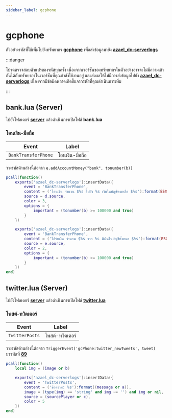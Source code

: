 ```yaml
---
sidebar_label: gcphone
---
```


# gcphone

ตัวอย่างรหัสที่ใช้เพิ่มไปยังทรัพยากร **[gcphone](https://github.com/N3MTV/gcphone)** เพื่อส่งข้อมูลมายัง **[azael_dc-serverlogs](../../)**

:::danger

โปรดตรวจสอบตัวแปรของรหัสทุกครั้ง เนื่องจากเวอร์ชันของทรัพยากรในตัวอย่างอาจจะไม่มีความเข้ากันได้กับทรัพยากรในเวอร์ชันที่คุณกำลังใช้งานอยู่ และส่งผลให้ไม่มีการส่งข้อมูลไปยัง **[azael_dc-serverlogs](../../)** เนื่องจากมีข้อผิดพลาดเกิดขึ้นจากรหัสที่คุณดำเนินการเพิ่ม

:::

## bank.lua (Server)

ไปยังโฟลเดอร์ **[server](https://github.com/N3MTV/gcphone/tree/master/resources/gcphone/server)** แล้วดำเนินการเปิดไฟล์ **bank.lua**

### โอนเงิน-มือถือ

| Event                                  | Label
|----------------------------------------|----------------------------------------
| `BankTransferPhone`                    | โอนเงิน-มือถือ

วางรหัสด้านล่างนี้ต่อจาก `e.addAccountMoney("bank", tonumber(b))`

```lua
pcall(function()
    exports['azael_dc-serverlogs']:insertData({
        event = 'BankTransferPhone',
        content = ('โอนเงิน จำนวน $%s ไปยัง %s เงินในบัญชีคงเหลือ $%s'):format(ESX.Math.GroupDigits(tonumber(b)), e.name, ESX.Math.GroupDigits(d.getAccount('bank').money)),
        source = d.source,
        color = 3,
        options = {
            important = (tonumber(b) >= 100000 and true)
        }
    })

    exports['azael_dc-serverlogs']:insertData({
        event = 'BankTransferPhone',
        content = ('ได้รับเงิน จำนวน $%s จาก %s มีเงินในบัญชีทั้งหมด $%s'):format(ESX.Math.GroupDigits(tonumber(b)), d.name, ESX.Math.GroupDigits(e.getAccount('bank').money)),
        source = e.source,
        color = 2,
        options = {
            important = (tonumber(b) >= 100000 and true)
        }
    })
end)
```

## twitter.lua (Server)

ไปยังโฟลเดอร์ **[server](https://github.com/N3MTV/gcphone/tree/master/resources/gcphone/server)** แล้วดำเนินการเปิดไฟล์ **[twitter.lua](https://github.com/N3MTV/gcphone/blob/master/resources/gcphone/server/twitter.lua)**

### โพสต์-ทวิตเตอร์

| Event                                  | Label
|----------------------------------------|----------------------------------------
| `TwitterPosts`                         | โพสต์-ทวิตเตอร์

วางรหัสด้านล่างนี้ต่อจาก `TriggerEvent('gcPhone:twitter_newTweets', tweet)` บรรทัดที่ **[89](https://github.com/N3MTV/gcphone/blob/master/resources/gcphone/server/twitter.lua#L89)**

```lua
pcall(function()
    local img = (image or b)

    exports['azael_dc-serverlogs']:insertData({
        event = 'TwitterPosts',
        content = ('ข้อความ: %s'):format((message or a)),
        image = (type(img) == 'string' and img ~= '') and img or nil,
        source = (sourcePlayer or c),
        color = 5
    })
end)
```
